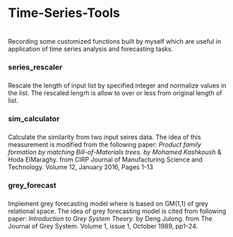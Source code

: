# Time-Series-Tools <h1>
Recording some customized functions built by myself which are useful in application of time series analysis and forecasting tasks.

### series_rescaler <h3>
Rescale the length of input list by specified integer and normalize values in the list. The rescaled lengrh is allow to over or less from original length of list.

### sim_calculator <h3>
Calculate the similarity from two input seires data. The idea of this measurement is modified from the following paper:
*Product family formation by matching Bill-of-Materials trees. by Mohamed Kashkoush* & Hoda ElMaraghy.
from CIRP Journal of Manufacturing Science and Technology. Volume 12, January 2016, Pages 1-13

### grey_forecast <h3>
Implement grey forecasting model where is based on GM(1,1) of grey relational space. The idea of grey forecasting model is cited from following paper:
*Introduction to Grey System Theory*. by Deng Julong.
from The Journal of Grey System. Volume 1, issue 1, October 1989, pp1–24.
